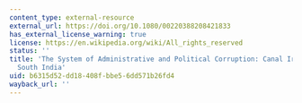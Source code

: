 ```yaml
---
content_type: external-resource
external_url: https://doi.org/10.1080/00220388208421833
has_external_license_warning: true
license: https://en.wikipedia.org/wiki/All_rights_reserved
status: ''
title: 'The System of Administrative and Political Corruption: Canal Irrigation in
  South India'
uid: b6315d52-dd18-408f-bbe5-6dd571b26fd4
wayback_url: ''
---
```

